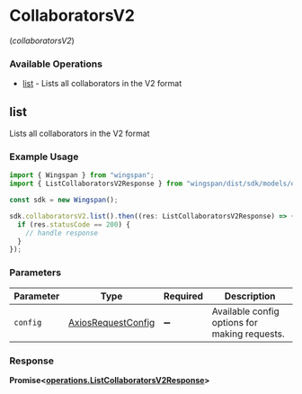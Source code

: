 # CollaboratorsV2
(*collaboratorsV2*)

### Available Operations

* [list](#list) - Lists all collaborators in the V2 format

## list

Lists all collaborators in the V2 format

### Example Usage

```typescript
import { Wingspan } from "wingspan";
import { ListCollaboratorsV2Response } from "wingspan/dist/sdk/models/operations";

const sdk = new Wingspan();

sdk.collaboratorsV2.list().then((res: ListCollaboratorsV2Response) => {
  if (res.statusCode == 200) {
    // handle response
  }
});
```

### Parameters

| Parameter                                                    | Type                                                         | Required                                                     | Description                                                  |
| ------------------------------------------------------------ | ------------------------------------------------------------ | ------------------------------------------------------------ | ------------------------------------------------------------ |
| `config`                                                     | [AxiosRequestConfig](https://axios-http.com/docs/req_config) | :heavy_minus_sign:                                           | Available config options for making requests.                |


### Response

**Promise<[operations.ListCollaboratorsV2Response](../../models/operations/listcollaboratorsv2response.md)>**


